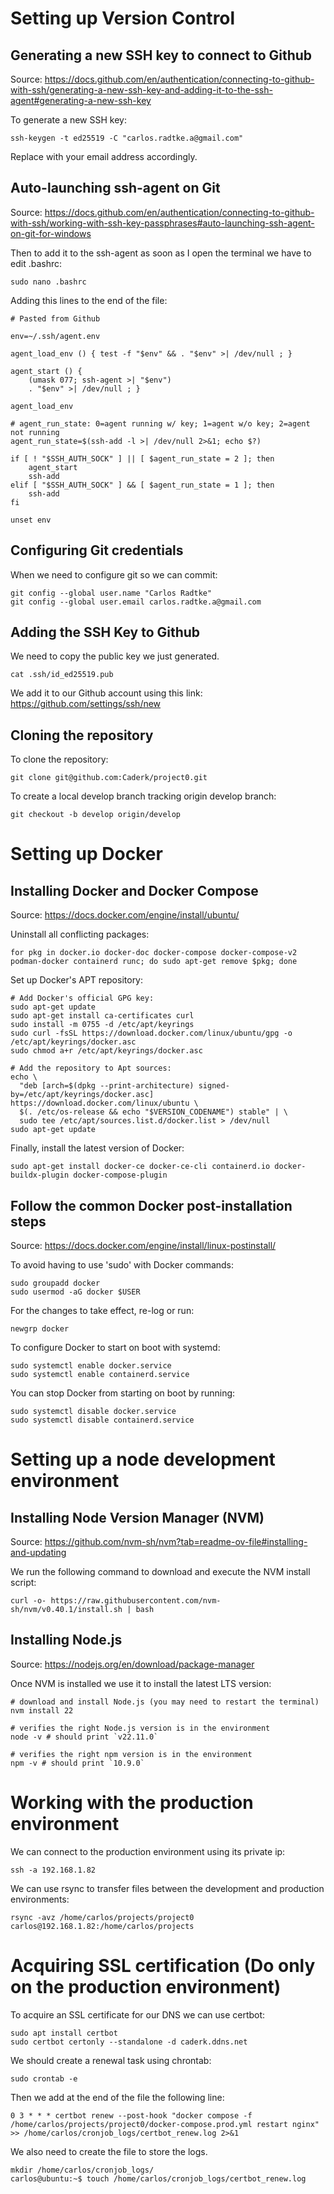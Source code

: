 # Setting up Version Control

## Generating a new SSH key to connect to Github

Source: https://docs.github.com/en/authentication/connecting-to-github-with-ssh/generating-a-new-ssh-key-and-adding-it-to-the-ssh-agent#generating-a-new-ssh-key

To generate a new SSH key:
```
ssh-keygen -t ed25519 -C "carlos.radtke.a@gmail.com"
```
Replace with your email address accordingly.

## Auto-launching ssh-agent on Git

Source: https://docs.github.com/en/authentication/connecting-to-github-with-ssh/working-with-ssh-key-passphrases#auto-launching-ssh-agent-on-git-for-windows

Then to add it to the ssh-agent as soon as I open the terminal we have to edit .bashrc:
```
sudo nano .bashrc
```

Adding this lines to the end of the file:
```
# Pasted from Github

env=~/.ssh/agent.env

agent_load_env () { test -f "$env" && . "$env" >| /dev/null ; }

agent_start () {
    (umask 077; ssh-agent >| "$env")
    . "$env" >| /dev/null ; }

agent_load_env

# agent_run_state: 0=agent running w/ key; 1=agent w/o key; 2=agent not running
agent_run_state=$(ssh-add -l >| /dev/null 2>&1; echo $?)

if [ ! "$SSH_AUTH_SOCK" ] || [ $agent_run_state = 2 ]; then
    agent_start
    ssh-add
elif [ "$SSH_AUTH_SOCK" ] && [ $agent_run_state = 1 ]; then
    ssh-add
fi

unset env
```

## Configuring Git credentials

When we need to configure git so we can commit:
```
git config --global user.name "Carlos Radtke"
git config --global user.email carlos.radtke.a@gmail.com
```

## Adding the SSH Key to Github

We need to copy the public key we just generated.
```
cat .ssh/id_ed25519.pub
```

We add it to our Github account using this link:
https://github.com/settings/ssh/new

## Cloning the repository

To clone the repository:
```
git clone git@github.com:Caderk/project0.git
```

To create a local develop branch tracking origin develop branch:
```
git checkout -b develop origin/develop
```

# Setting up Docker

## Installing Docker and Docker Compose

Source: https://docs.docker.com/engine/install/ubuntu/

Uninstall all conflicting packages:

```
for pkg in docker.io docker-doc docker-compose docker-compose-v2 podman-docker containerd runc; do sudo apt-get remove $pkg; done
```

Set up Docker's APT repository:
```
# Add Docker's official GPG key:
sudo apt-get update
sudo apt-get install ca-certificates curl
sudo install -m 0755 -d /etc/apt/keyrings
sudo curl -fsSL https://download.docker.com/linux/ubuntu/gpg -o /etc/apt/keyrings/docker.asc
sudo chmod a+r /etc/apt/keyrings/docker.asc

# Add the repository to Apt sources:
echo \
  "deb [arch=$(dpkg --print-architecture) signed-by=/etc/apt/keyrings/docker.asc] https://download.docker.com/linux/ubuntu \
  $(. /etc/os-release && echo "$VERSION_CODENAME") stable" | \
  sudo tee /etc/apt/sources.list.d/docker.list > /dev/null
sudo apt-get update
```

Finally, install the latest version of Docker:
```
sudo apt-get install docker-ce docker-ce-cli containerd.io docker-buildx-plugin docker-compose-plugin
```

## Follow the common Docker post-installation steps

Source: https://docs.docker.com/engine/install/linux-postinstall/

To avoid having to use 'sudo' with Docker commands:

```
sudo groupadd docker
sudo usermod -aG docker $USER
```

For the changes to take effect, re-log or run:
```
newgrp docker
```

To configure Docker to start on boot with systemd:

```
sudo systemctl enable docker.service
sudo systemctl enable containerd.service
```

You can stop Docker from starting on boot by running:
```
sudo systemctl disable docker.service
sudo systemctl disable containerd.service
```

# Setting up a node development environment

## Installing Node Version Manager (NVM)

Source: https://github.com/nvm-sh/nvm?tab=readme-ov-file#installing-and-updating

We run the following command to download and execute the NVM install script:
```
curl -o- https://raw.githubusercontent.com/nvm-sh/nvm/v0.40.1/install.sh | bash
```

## Installing Node.js

Source: https://nodejs.org/en/download/package-manager

Once NVM is installed we use it to install the latest LTS version:
```
# download and install Node.js (you may need to restart the terminal)
nvm install 22

# verifies the right Node.js version is in the environment
node -v # should print `v22.11.0`

# verifies the right npm version is in the environment
npm -v # should print `10.9.0`
```

# Working with the production environment

We can connect to the production environment using its private ip:
```
ssh -a 192.168.1.82
```

We can use rsync to transfer files between the development and production environments:
```
rsync -avz /home/carlos/projects/project0 carlos@192.168.1.82:/home/carlos/projects
```

# Acquiring SSL certification (Do only on the production environment)

To acquire an SSL certificate for our DNS we can use certbot:
```
sudo apt install certbot
sudo certbot certonly --standalone -d caderk.ddns.net
```

We should create a renewal task using chrontab:
```
sudo crontab -e
```

Then we add at the end of the file the following line:
```
0 3 * * * certbot renew --post-hook "docker compose -f /home/carlos/projects/project0/docker-compose.prod.yml restart nginx" >> /home/carlos/cronjob_logs/certbot_renew.log 2>&1
```

We also need to create the file to store the logs.
```
mkdir /home/carlos/cronjob_logs/
carlos@ubuntu:~$ touch /home/carlos/cronjob_logs/certbot_renew.log
```
